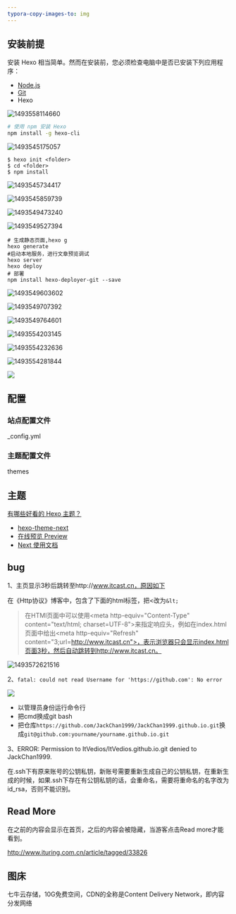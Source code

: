 ```yaml
---
typora-copy-images-to: img
---
```


## 安装前提

安装 Hexo 相当简单。然而在安装前，您必须检查电脑中是否已安装下列应用程序：

- [Node.js](http://nodejs.org/)
- [Git](http://git-scm.com/)
- Hexo

![1493558114660](img/1493558114660.png)

 

```bash
# 使用 npm 安装 Hexo
npm install -g hexo-cli
```

![1493545175057](img/1493545175057.png)

```
$ hexo init <folder>
$ cd <folder>
$ npm install
```

![1493545734417](img/1493545734417.png)

![1493545859739](img/1493545859739.png)

![1493549473240](img/deploy.png)

![1493549527394](img/1493549527394.png)

```
# 生成静态页面,hexo g
hexo generate
#启动本地服务，进行文章预览调试
hexo server
hexo deploy
# 部署
npm install hexo-deployer-git --save
```

![1493549603602](img/1493549603602.png)

![1493549707392](img/1493549707392.png)

![1493549764601](img/1493549764601.png)

![1493554203145](img/1493554203145.png)

![1493554232636](img/1493554232636.png)

![1493554281844](img/1493554281844.png)

![](img/web.png)

## 配置

### 站点配置文件

_config.yml



### 主题配置文件

themes

## 主题

[有哪些好看的 Hexo 主题？](https://www.zhihu.com/question/24422335)

- [hexo-theme-next](https://github.com/iissnan/hexo-theme-next)
- [在线预览 Preview](http://notes.iissnan.com/)
- [Next 使用文档](http://theme-next.iissnan.com/)

## bug

1、主页显示3秒后跳转至http://www.itcast.cn，原因如下

在《Http协议》博客中，包含了下面的html标签，把<改为`&lt;`

> 在HTMl页面中可以使用&lt;meta http-equiv="Content-Type" content="text/html; charset=UTF-8">来指定响应头，例如在index.html页面中给出&lt;meta http-equiv="Refresh" content="3;url=http://www.itcast.cn">，表示浏览器只会显示index.html页面3秒，然后自动跳转到http://www.itcast.cn。

![1493572621516](img/1493572621516.png)

2、`fatal: could not read Username for 'https://github.com': No error`

![](img/deploy-error.png)

- 以管理员身份运行命令行
- 把cmd换成git bash
- 把仓库`https://github.com/JackChan1999/JackChan1999.github.io.git`换成`git@github.com:yourname/yourname.github.io.git`

3、ERROR: Permission to ItVedios/ItVedios.github.io.git denied to JackChan1999.

在.ssh下有原来账号的公钥私钥，新账号需要重新生成自己的公钥私钥，在重新生成的时候，如果.ssh下存在有公钥私钥的话，会重命名，需要将重命名的名字改为id_rsa，否则不能识别。

## Read More

<!--more-->

在<!--more-->之前的内容会显示在首页，之后的内容会被隐藏，当游客点击Read more才能看到。

http://www.ituring.com.cn/article/tagged/33826

## 图床

七牛云存储，10G免费空间，CDN的全称是Content Delivery Network，即内容分发网络